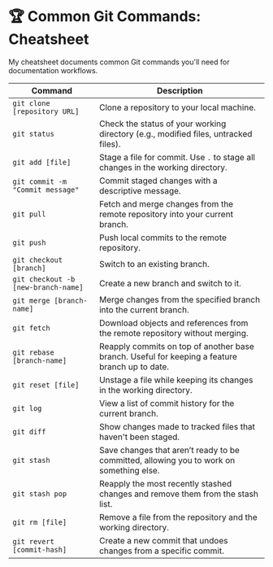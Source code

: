 # 🏆 Common Git Commands: Cheatsheet

My cheatsheet documents common Git commands you'll need for documentation workflows.


| Command                                  | Description                                                                                   |
|------------------------------------------|-----------------------------------------------------------------------------------------------|
| `git clone [repository URL]`             | Clone a repository to your local machine.                                                      |
| `git status`                             | Check the status of your working directory (e.g., modified files, untracked files).            |
| `git add [file]`                         | Stage a file for commit. Use `.` to stage all changes in the working directory.                |
| `git commit -m "Commit message"`         | Commit staged changes with a descriptive message.                                              |
| `git pull`                               | Fetch and merge changes from the remote repository into your current branch.                   |
| `git push`                               | Push local commits to the remote repository.                                                   |
| `git checkout [branch]`                  | Switch to an existing branch.                                                                  |
| `git checkout -b [new-branch-name]`      | Create a new branch and switch to it.                                                          |
| `git merge [branch-name]`                | Merge changes from the specified branch into the current branch.                               |
| `git fetch`                              | Download objects and references from the remote repository without merging.                    |
| `git rebase [branch-name]`               | Reapply commits on top of another base branch. Useful for keeping a feature branch up to date. |
| `git reset [file]`                       | Unstage a file while keeping its changes in the working directory.                             |
| `git log`                                | View a list of commit history for the current branch.                                          |
| `git diff`                               | Show changes made to tracked files that haven't been staged.                                   |
| `git stash`                              | Save changes that aren’t ready to be committed, allowing you to work on something else.        |
| `git stash pop`                          | Reapply the most recently stashed changes and remove them from the stash list.                 |
| `git rm [file]`                          | Remove a file from the repository and the working directory.                                   |
| `git revert [commit-hash]`               | Create a new commit that undoes changes from a specific commit.                                |

